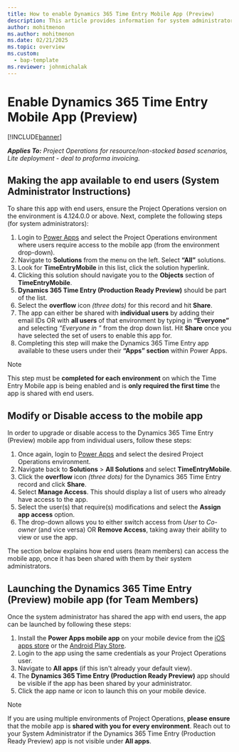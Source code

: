 ```yaml
---
title: How to enable Dynamics 365 Time Entry Mobile App (Preview)
description: This article provides information for system administrators to enable the new Time Entry Mobile App (Preview) for users in their organisation.
author: mohitmenon
ms.author: mohitmenon
ms.date: 02/21/2025
ms.topic: overview
ms.custom: 
  - bap-template
ms.reviewer: johnmichalak
---
```


# Enable Dynamics 365 Time Entry Mobile App (Preview)

[!INCLUDE[banner](../includes/banner.md)]

_**Applies To:** Project Operations for resource/non-stocked based scenarios, Lite deployment - deal to proforma invoicing._

## Making the app available to end users (System Administrator Instructions)

To share this app with end users, ensure the Project Operations version on the environment is 4.124.0.0 or above. Next, complete the following steps (for system administrators):

1. Login to [Power Apps](https://make.powerapps.com/) and select the Project Operations environment where users require access to the mobile app (from the environment drop-down).
2. Navigate to **Solutions** from the menu on the left. Select **“All”** solutions.
3. Look for **TimeEntryMobile** in this list, click the solution hyperlink.
4. Clicking this solution should navigate you to the **Objects** section of **TimeEntryMobile**.
5. **Dynamics 365 Time Entry (Production Ready Preview)** should be part of the list.
6. Select the **overflow** icon _(three dots)_ for this record and hit **Share**.
7. The app can either be shared with **individual users** by adding their email IDs OR with **all users** of that environment by typing in **“Everyone”** and selecting _“Everyone in <organisation name>”_ from the drop down list. Hit **Share** once you have selected the set of users to enable this app for.
8. Completing this step will make the Dynamics 365 Time Entry app available to these users under their **“Apps” section** within Power Apps.

> [!NOTE]
> This step must be **completed for each environment** on which the Time Entry Mobile app is being enabled and is **only required the first time** the app is shared with end users.

## Modify or Disable access to the mobile app

In order to upgrade or disable access to the Dynamics 365 Time Entry (Preview) mobile app from individual users, follow these steps:

1. Once again, login to [Power Apps](https://make.powerapps.com/) and select the desired Project Operations environment.
2. Navigate back to **Solutions** > **All Solutions** and select **TimeEntryMobile**.
3. Click the **overflow** icon _(three dots)_ for the Dynamics 365 Time Entry record and click **Share**.
4. Select **Manage Access**. This should display a list of users who already have access to the app.
5. Select the user(s) that require(s) modifications and select the **Assign** **app access** option.
6. The drop-down allows you to either switch access from _User_ to _Co-owner_ (and vice versa) OR **Remove Access**, taking away their ability to view or use the app.

The section below explains how end users (team members) can access the mobile app, once it has been shared with them by their system administrators.

## Launching the Dynamics 365 Time Entry (Preview) mobile app (for Team Members)

Once the system administrator has shared the app with end users, the app can be launched by following these steps:

1. Install the **Power Apps mobile app** on your mobile device from the [iOS apps store](https://apps.apple.com/us/app/power-apps/id1047318566) or the [Android Play Store](https://play.google.com/store/apps/details?id=com.microsoft.msapps&hl=en).
2. Login to the app using the same credentials as your Project Operations user.
3. Navigate to **All apps** (if this isn't already your default view).
4. The **Dynamics 365 Time Entry (Production Ready Preview)** app should be visible if the app has been shared by your administrator.
5. Click the app name or icon to launch this on your mobile device.

> [!NOTE]
> If you are using multiple environments of Project Operations, **please ensure** that the mobile app is **shared with you for every environment**. Reach out to your System Administrator if the Dynamics 365 Time Entry (Production Ready Preview) app is not visible under **All apps**.




